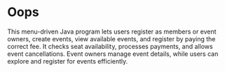 # Oops
 This menu-driven Java program lets users register as members or event owners, create events, view available events, and register by paying the correct fee. It checks seat availability, processes payments, and allows event cancellations. Event owners manage event details, while users can explore and register for events efficiently.
